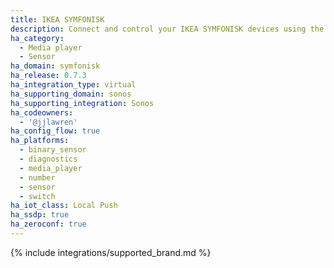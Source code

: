 ```yaml
---
title: IKEA SYMFONISK
description: Connect and control your IKEA SYMFONISK devices using the Sonos integration
ha_category:
  - Media player
  - Sensor
ha_domain: symfonisk
ha_release: 0.7.3
ha_integration_type: virtual
ha_supporting_domain: sonos
ha_supporting_integration: Sonos
ha_codeowners:
  - '@jjlawren'
ha_config_flow: true
ha_platforms:
  - binary_sensor
  - diagnostics
  - media_player
  - number
  - sensor
  - switch
ha_iot_class: Local Push
ha_ssdp: true
ha_zeroconf: true
---
```


{% include integrations/supported_brand.md %}
